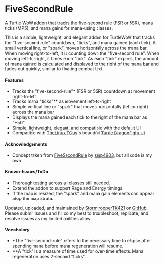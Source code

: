 # FiveSecondRule
A Turtle WoW addon that tracks the five-second rule (FSR or 5SR), mana ticks (MP5), and mana gains for mana-using classes.

This is a simple, lightweight, and elegant addon for TurtleWoW that tracks the "five-second rule" countdown, "ticks", and mana gained (each tick). A small vertical line, or "spark", moves horizontally across the mana bar. When moving right-to-left, it is counting down the "five-second rule". When moving left-to-right, it times each "tick". As each "tick" expires, the amount of mana gained is calculated and displayed to the right of the mana bar and fades out quickly, similar to floating combat text.

<h4>Features</h4>

- Tracks the "five-second-rule"* (FSR or 5SR) countdown as movement right-to-left
- Tracks mana "ticks"** as movement left-to-right
- Simple vertical line or "spark" that moves horizontally (left or right) across the mana bar
- Displays the mana gained each tick to the right of the mana bar as "+50"
- Simple, lightweight, elegant, and compatible with the default UI
- Compatible with [TheLinuxITGuy](https://github.com/TheLinuxITGuy)'s beautiful [Turtle Dragonflight UI](https://github.com/TheLinuxITGuy/Turtle-Dragonflight)

<h4>Acknowledgements</h4>

- Concept taken from [FiveSecondRule](https://github.com/smp4903/FiveSecondRule) by [smp4903](https://github.com/smp4903), but all code is my own

<h4>Known-Issues/ToDo</h4>

- Thorough testing across all classes still needed.
- Extend the addon to support Rage and Energy timings.
- If the map is resized, the "spark" and mana gain elements can appear atop the map strata.

Updated, uploaded, and maintained by [StormtrooperTK421](https://discordapp.com/users/237746068844969994) on [GitHub](https://github.com/DustinChecketts/FiveSecondRule).
Please submit issues and I'll do my best to troubleshoot, replicate, and resolve issues as my limited abilities allow.

<h4>Vocabulary</h4>

- *The "five-second-rule" refers to the necessary time to elapse after spending mana before mana regeneration will resume.
- **A "tick" is a measure of time used for over-time effects. Mana regeneration uses 2-second "ticks".
